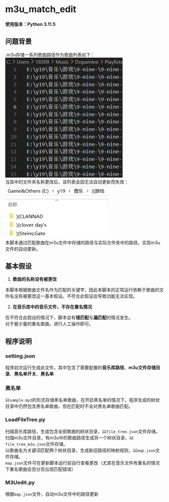 # m3u_match_edit
#### 使用版本：Python 3.11.5
## 问题背景
.m3u存储一系列歌曲路径作为歌曲列表如下：  
![sample_1](img/sample_1.png)  
当其中的文件夹名称更改后，该列表会因无法自动更新而失效：  
![sample_2](img/sample_2.png)  
本脚本通过匹配歌曲在m3u文件中存储的路径与实际文件夹中的路径，实现m3u文件的自动更新。

## 基本假设
1. **歌曲的名称没有被更改**  
  
  本脚本根据歌曲文件名作为匹配的关键字，因此本脚本的正常运行依赖于歌曲的文件名没有被更改这一基本假设。不符合此假设会导致功能无法实现。  

2. **在音乐库中的音乐文件，不存在重名情况**  
  
  在不符合此假设的情况下，脚本会有**错匹配**与**漏匹配**的情况发生。  
  对于极少量的重名歌曲，进行人工操作即可。  

## 程序说明
### setting.json
程序初次运行生成此文件，其中包含了需要配置的**音乐库路径**、**m3u文件存储目录**、**黑名单开关**、**黑名单**  
### 黑名单  
以`sample.mp3`的形式存储黑名单歌曲，在开启黑名单的情况下，程序生成的树状目录中仍然包含黑名单歌曲，但在匹配时不会对黑名单歌曲匹配。  
### LoadFileTree.py
扫描音乐库路径，生成包含全部歌曲的树状目录，以`file_tree.json`文件存储。  
扫描m3u文件目录，有m3u中的歌曲路径生成另一个树状目录，以`file_tree_m3u.json`文件存储。  
以歌曲名为关键词匹配两个树状目录，生成新旧路径的映射规则，以`map.json`文件存储。  
`map.json`文件可在更新脚本运行前自行查看更改（尤其在音乐文件有重名的情况下重名歌曲会百分百出现匹配错误）
### M3Uedit.py
根据`map.json`文件，自动m3u文件中的路径更新


   




